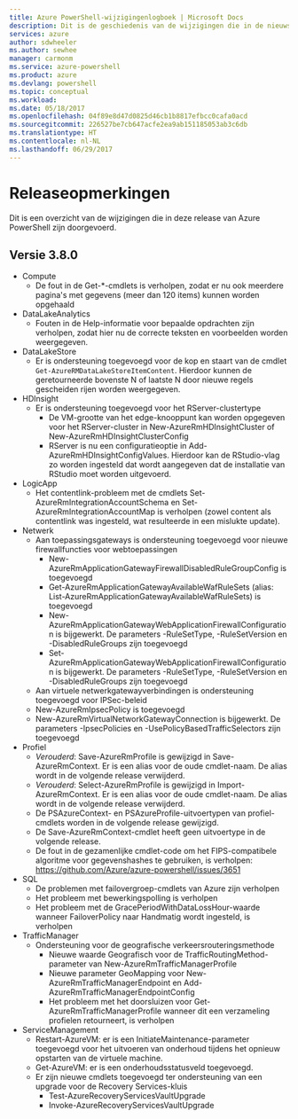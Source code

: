```yaml
---
title: Azure PowerShell-wijzigingenlogboek | Microsoft Docs
description: Dit is de geschiedenis van de wijzigingen die in de nieuwste release van Azure PowerShell zijn doorgevoerd.
services: azure
author: sdwheeler
ms.author: sewhee
manager: carmonm
ms.service: azure-powershell
ms.product: azure
ms.devlang: powershell
ms.topic: conceptual
ms.workload: 
ms.date: 05/18/2017
ms.openlocfilehash: 04f89e8d47d0825d46cb1b8817efbcc0cafa0acd
ms.sourcegitcommit: 226527be7cb647acfe2ea9ab151185053ab3c6db
ms.translationtype: HT
ms.contentlocale: nl-NL
ms.lasthandoff: 06/29/2017
---
```

# <a name="release-notes"></a>Releaseopmerkingen

Dit is een overzicht van de wijzigingen die in deze release van Azure PowerShell zijn doorgevoerd.

## <a name="version-380"></a>Versie 3.8.0
* Compute
  - De fout in de Get-*-cmdlets is verholpen, zodat er nu ook meerdere pagina's met gegevens (meer dan 120 items) kunnen worden opgehaald
* DataLakeAnalytics
  - Fouten in de Help-informatie voor bepaalde opdrachten zijn verholpen, zodat hier nu de correcte teksten en voorbeelden worden weergegeven.
* DataLakeStore
  - Er is ondersteuning toegevoegd voor de kop en staart van de cmdlet `Get-AzureRMDataLakeStoreItemContent`. Hierdoor kunnen de geretourneerde bovenste N of laatste N door nieuwe regels gescheiden rijen worden weergegeven.
* HDInsight
  - Er is ondersteuning toegevoegd voor het RServer-clustertype
    + De VM-grootte van het edge-knooppunt kan worden opgegeven voor het RServer-cluster in New-AzureRmHDInsightCluster of New-AzureRmHDInsightClusterConfig
    + RServer is nu een configuratieoptie in Add-AzureRmHDInsightConfigValues. Hierdoor kan de RStudio-vlag zo worden ingesteld dat wordt aangegeven dat de installatie van RStudio moet worden uitgevoerd.
* LogicApp
  - Het contentlink-probleem met de cmdlets Set-AzureRmIntegrationAccountSchema en Set-AzureRmIntegrationAccountMap is verholpen (zowel content als contentlink was ingesteld, wat resulteerde in een mislukte update).
* Netwerk
  - Aan toepassingsgateways is ondersteuning toegevoegd voor nieuwe firewallfuncties voor webtoepassingen
    + New-AzureRmApplicationGatewayFirewallDisabledRuleGroupConfig is toegevoegd
    + Get-AzureRmApplicationGatewayAvailableWafRuleSets (alias: List-AzureRmApplicationGatewayAvailableWafRuleSets) is toegevoegd
    + New-AzureRmApplicationGatewayWebApplicationFirewallConfiguration is bijgewerkt. De parameters -RuleSetType, -RuleSetVersion en -DisabledRuleGroups zijn toegevoegd
    + Set-AzureRmApplicationGatewayWebApplicationFirewallConfiguration is bijgewerkt. De parameters -RuleSetType, -RuleSetVersion en -DisabledRuleGroups zijn toegevoegd
  - Aan virtuele netwerkgatewayverbindingen is ondersteuning toegevoegd voor IPSec-beleid
  - New-AzureRmIpsecPolicy is toegevoegd
  - New-AzureRmVirtualNetworkGatewayConnection is bijgewerkt. De parameters -IpsecPolicies en -UsePolicyBasedTrafficSelectors zijn toegevoegd
* Profiel
  - *Verouderd*: Save-AzureRmProfile is gewijzigd in Save-AzureRmContext. Er is een alias voor de oude cmdlet-naam. De alias wordt in de volgende release verwijderd.
  - *Verouderd*: Select-AzureRmProfile is gewijzigd in Import-AzureRmContext. Er is een alias voor de oude cmdlet-naam. De alias wordt in de volgende release verwijderd.
  - De PSAzureContext- en PSAzureProfile-uitvoertypen van profiel-cmdlets worden in de volgende release gewijzigd.
  - De Save-AzureRmContext-cmdlet heeft geen uitvoertype in de volgende release.
  - De fout in de gezamenlijke cmdlet-code om het FIPS-compatibele algoritme voor gegevenshashes te gebruiken, is verholpen: https://github.com/Azure/azure-powershell/issues/3651
* SQL
  - De problemen met failovergroep-cmdlets van Azure zijn verholpen
  - Het probleem met bewerkingspolling is verholpen
  - Het probleem met de GracePeriodWithDataLossHour-waarde wanneer FailoverPolicy naar Handmatig wordt ingesteld, is verholpen
* TrafficManager
  - Ondersteuning voor de geografische verkeersrouteringsmethode
    + Nieuwe waarde Geografisch voor de TrafficRoutingMethod-parameter van New-AzureRmTrafficManagerProfile
    + Nieuwe parameter GeoMapping voor New-AzureRmTrafficManagerEndpoint en Add-AzureRmTrafficManagerEndpointConfig
    + Het probleem met het doorsluizen voor Get-AzureRmTrafficManagerProfile wanneer dit een verzameling profielen retourneert, is verholpen
* ServiceManagement
  - Restart-AzureVM: er is een InitiateMaintenance-parameter toegevoegd voor het uitvoeren van onderhoud tijdens het opnieuw opstarten van de virtuele machine.
  - Get-AzureVM: er is een onderhoudsstatusveld toegevoegd.
  - Er zijn nieuwe cmdlets toegevoegd ter ondersteuning van een upgrade voor de Recovery Services-kluis
    + Test-AzureRecoveryServicesVaultUpgrade
    + Invoke-AzureRecoveryServicesVaultUpgrade
